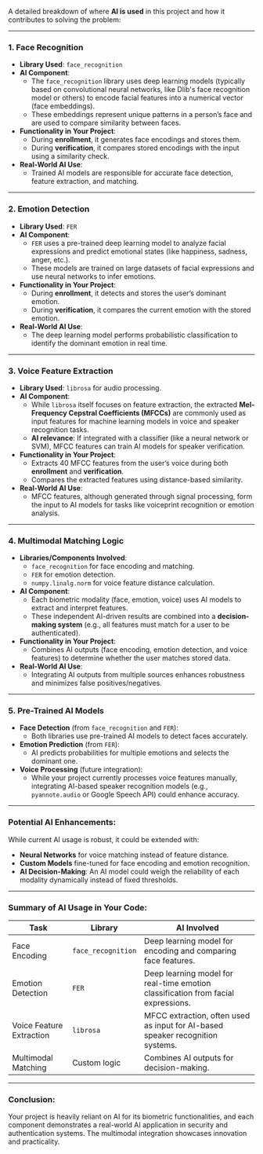 A detailed breakdown of where **AI is used** in this project and how it contributes to solving the problem:

---

### **1. Face Recognition**
   - **Library Used**: `face_recognition`
   - **AI Component**: 
     - The `face_recognition` library uses deep learning models (typically based on convolutional neural networks, like Dlib's face recognition model or others) to encode facial features into a numerical vector (face embeddings).
     - These embeddings represent unique patterns in a person’s face and are used to compare similarity between faces.
   - **Functionality in Your Project**:
     - During **enrollment**, it generates face encodings and stores them.
     - During **verification**, it compares stored encodings with the input using a similarity check.
   - **Real-World AI Use**:
     - Trained AI models are responsible for accurate face detection, feature extraction, and matching.

---

### **2. Emotion Detection**
   - **Library Used**: `FER`
   - **AI Component**:
     - `FER` uses a pre-trained deep learning model to analyze facial expressions and predict emotional states (like happiness, sadness, anger, etc.).
     - These models are trained on large datasets of facial expressions and use neural networks to infer emotions.
   - **Functionality in Your Project**:
     - During **enrollment**, it detects and stores the user’s dominant emotion.
     - During **verification**, it compares the current emotion with the stored emotion.
   - **Real-World AI Use**:
     - The deep learning model performs probabilistic classification to identify the dominant emotion in real time.

---

### **3. Voice Feature Extraction**
   - **Library Used**: `librosa` for audio processing.
   - **AI Component**:
     - While `librosa` itself focuses on feature extraction, the extracted **Mel-Frequency Cepstral Coefficients (MFCCs)** are commonly used as input features for machine learning models in voice and speaker recognition tasks.
     - **AI relevance**: If integrated with a classifier (like a neural network or SVM), MFCC features can train AI models for speaker verification.
   - **Functionality in Your Project**:
     - Extracts 40 MFCC features from the user’s voice during both **enrollment** and **verification**.
     - Compares the extracted features using distance-based similarity.
   - **Real-World AI Use**:
     - MFCC features, although generated through signal processing, form the input to AI models for tasks like voiceprint recognition or emotion analysis.

---

### **4. Multimodal Matching Logic**
   - **Libraries/Components Involved**:
     - `face_recognition` for face encoding and matching.
     - `FER` for emotion detection.
     - `numpy.linalg.norm` for voice feature distance calculation.
   - **AI Component**:
     - Each biometric modality (face, emotion, voice) uses AI models to extract and interpret features.
     - These independent AI-driven results are combined into a **decision-making system** (e.g., all features must match for a user to be authenticated).
   - **Functionality in Your Project**:
     - Combines AI outputs (face encoding, emotion detection, and voice features) to determine whether the user matches stored data.
   - **Real-World AI Use**:
     - Integrating AI outputs from multiple sources enhances robustness and minimizes false positives/negatives.

---

### **5. Pre-Trained AI Models**
   - **Face Detection** (from `face_recognition` and `FER`):
     - Both libraries use pre-trained AI models to detect faces accurately.
   - **Emotion Prediction** (from `FER`):
     - AI predicts probabilities for multiple emotions and selects the dominant one.
   - **Voice Processing** (future integration):
     - While your project currently processes voice features manually, integrating AI-based speaker recognition models (e.g., `pyannote.audio` or Google Speech API) could enhance accuracy.

---

### **Potential AI Enhancements**:
While current AI usage is robust, it could be extended with:
   - **Neural Networks** for voice matching instead of feature distance.
   - **Custom Models** fine-tuned for face encoding and emotion recognition.
   - **AI Decision-Making**: An AI model could weigh the reliability of each modality dynamically instead of fixed thresholds.

---

### Summary of AI Usage in Your Code:
| **Task**               | **Library**      | **AI Involved**                                                                 |
|-------------------------|------------------|---------------------------------------------------------------------------------|
| Face Encoding           | `face_recognition` | Deep learning model for encoding and comparing face features.                   |
| Emotion Detection       | `FER`           | Deep learning model for real-time emotion classification from facial expressions.|
| Voice Feature Extraction| `librosa`       | MFCC extraction, often used as input for AI-based speaker recognition systems.   |
| Multimodal Matching     | Custom logic    | Combines AI outputs for decision-making.                                        |

---

### **Conclusion**:
Your project is heavily reliant on AI for its biometric functionalities, and each component demonstrates a real-world AI application in security and authentication systems. The multimodal integration showcases innovation and practicality.